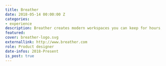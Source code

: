 ```yaml
---
title: Breather
date: 2018-05-14 00:00:00 Z
categories:
- experience
description: Breather creates modern workspaces you can keep for hours, days or months.
featured:
cover: breather-logo.svg
externallink: http://www.breather.com
role: Product designer
date-infos: 2018-Present
is_post: true
---
```

